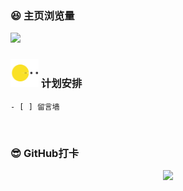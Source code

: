 ### 😆 主页浏览量

![](https://count.getloli.com/get/@halo233.github.readme)

<h3><img src="https://raw.githubusercontent.com/Aniket965/Aniket965/master/pacman.svg?sanitize=true" width="45" height="45"> 计划安排</h3>

    - [ ] 留言墙
<br>

### 😎 GitHub打卡
<div align="center">
    <img  src="https://github-readme-streak-stats.herokuapp.com/?user=halo233" />
</div>

<!-- ### 🥳 最近活跃次数
<div align="center">
    <img src="https://activity-graph.herokuapp.com/graph?username=halo233&theme=xcode" />
</div> -->

